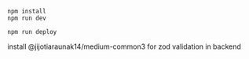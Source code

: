 ```
npm install
npm run dev
```

```
npm run deploy
```

install @jijotiaraunak14/medium-common3 for zod validation in backend